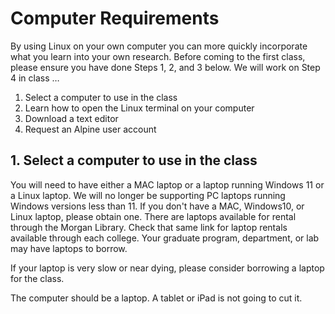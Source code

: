 # Computer Requirements

By using Linux on your own computer you can more quickly incorporate what you learn into your own research. Before coming to the first class, please ensure you have done Steps 1, 2, and 3 below. We will work on Step 4 in class …

1. Select a computer to use in the class
2. Learn how to open the Linux terminal on your computer
3. Download a text editor
4. Request an Alpine user account

## 1. Select a computer to use in the class

You will need to have either a MAC laptop or a laptop running Windows 11 or a Linux laptop. We will no longer be supporting PC laptops running Windows versions less than 11. If you don't have a MAC, Windows10, or Linux laptop, please obtain one. There are laptops available for rental through the Morgan Library. Check that same link for laptop rentals available through each college. Your graduate program, department, or lab may have laptops to borrow.

If your laptop is very slow or near dying, please consider borrowing a laptop for the class.

The computer should be a laptop. A tablet or iPad is not going to cut it.
